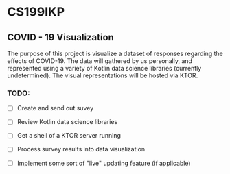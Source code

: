 # CS199IKP
## COVID - 19 Visualization
The purpose of this project is visualize a dataset of responses regarding the effects of COVID-19. The data will gathered by us personally, and represented using a variety of Kotlin data science libraries (currently undetermined). The visual representations will be hosted via KTOR.

### TODO:

- [ ] Create and send out suvey
- [ ] Review Kotlin data science libraries

- [ ] Get a shell of a KTOR server running

- [ ] Process survey results into data visualization

- [ ] Implement some sort of "live" updating feature (if applicable)
